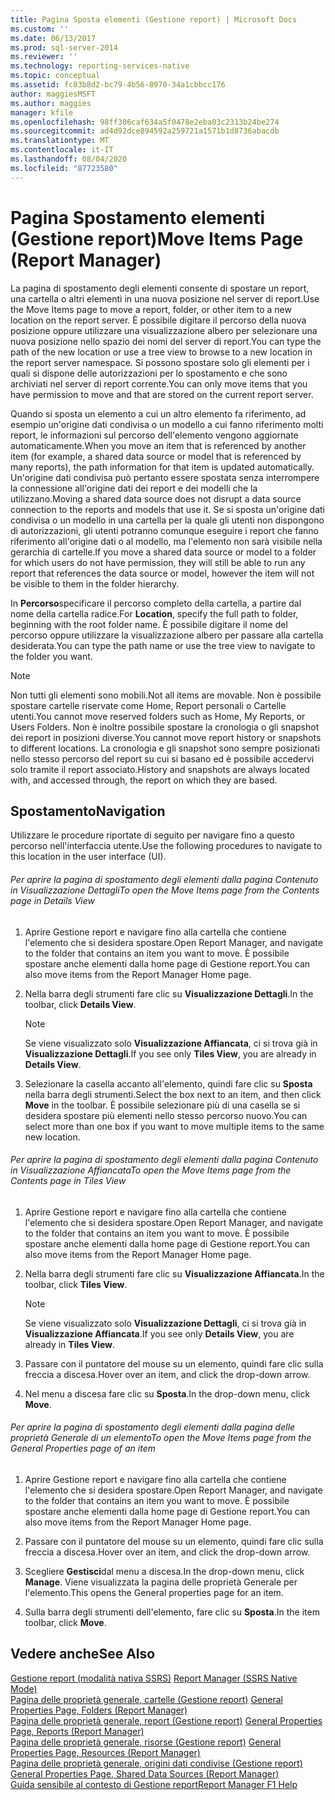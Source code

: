 ```yaml
---
title: Pagina Sposta elementi (Gestione report) | Microsoft Docs
ms.custom: ''
ms.date: 06/13/2017
ms.prod: sql-server-2014
ms.reviewer: ''
ms.technology: reporting-services-native
ms.topic: conceptual
ms.assetid: fc83b8d2-bc79-4b56-8970-34a1cbbcc176
author: maggiesMSFT
ms.author: maggies
manager: kfile
ms.openlocfilehash: 98ff306caf634a5f0478e2eba03c2313b24be274
ms.sourcegitcommit: ad4d92dce894592a259721a1571b1d8736abacdb
ms.translationtype: MT
ms.contentlocale: it-IT
ms.lasthandoff: 08/04/2020
ms.locfileid: "87723580"
---
```

# <a name="move-items-page-report-manager"></a><span data-ttu-id="13d29-102">Pagina Spostamento elementi (Gestione report)</span><span class="sxs-lookup"><span data-stu-id="13d29-102">Move Items Page (Report Manager)</span></span>
  <span data-ttu-id="13d29-103">La pagina di spostamento degli elementi consente di spostare un report, una cartella o altri elementi in una nuova posizione nel server di report.</span><span class="sxs-lookup"><span data-stu-id="13d29-103">Use the Move Items page to move a report, folder, or other item to a new location on the report server.</span></span> <span data-ttu-id="13d29-104">È possibile digitare il percorso della nuova posizione oppure utilizzare una visualizzazione albero per selezionare una nuova posizione nello spazio dei nomi del server di report.</span><span class="sxs-lookup"><span data-stu-id="13d29-104">You can type the path of the new location or use a tree view to browse to a new location in the report server namespace.</span></span> <span data-ttu-id="13d29-105">Si possono spostare solo gli elementi per i quali si dispone delle autorizzazioni per lo spostamento e che sono archiviati nel server di report corrente.</span><span class="sxs-lookup"><span data-stu-id="13d29-105">You can only move items that you have permission to move and that are stored on the current report server.</span></span>  
  
 <span data-ttu-id="13d29-106">Quando si sposta un elemento a cui un altro elemento fa riferimento, ad esempio un'origine dati condivisa o un modello a cui fanno riferimento molti report, le informazioni sul percorso dell'elemento vengono aggiornate automaticamente.</span><span class="sxs-lookup"><span data-stu-id="13d29-106">When you move an item that is referenced by another item (for example, a shared data source or model that is referenced by many reports), the path information for that item is updated automatically.</span></span> <span data-ttu-id="13d29-107">Un'origine dati condivisa può pertanto essere spostata senza interrompere la connessione all'origine dati dei report e dei modelli che la utilizzano.</span><span class="sxs-lookup"><span data-stu-id="13d29-107">Moving a shared data source does not disrupt a data source connection to the reports and models that use it.</span></span> <span data-ttu-id="13d29-108">Se si sposta un'origine dati condivisa o un modello in una cartella per la quale gli utenti non dispongono di autorizzazioni, gli utenti potranno comunque eseguire i report che fanno riferimento all'origine dati o al modello, ma l'elemento non sarà visibile nella gerarchia di cartelle.</span><span class="sxs-lookup"><span data-stu-id="13d29-108">If you move a shared data source or model to a folder for which users do not have permission, they will still be able to run any report that references the data source or model, however the item will not be visible to them in the folder hierarchy.</span></span>  
  
 <span data-ttu-id="13d29-109">In **Percorso**specificare il percorso completo della cartella, a partire dal nome della cartella radice.</span><span class="sxs-lookup"><span data-stu-id="13d29-109">For **Location**, specify the full path to folder, beginning with the root folder name.</span></span> <span data-ttu-id="13d29-110">È possibile digitare il nome del percorso oppure utilizzare la visualizzazione albero per passare alla cartella desiderata.</span><span class="sxs-lookup"><span data-stu-id="13d29-110">You can type the path name or use the tree view to navigate to the folder you want.</span></span>  
  
> [!NOTE]  
>  <span data-ttu-id="13d29-111">Non tutti gli elementi sono mobili.</span><span class="sxs-lookup"><span data-stu-id="13d29-111">Not all items are movable.</span></span> <span data-ttu-id="13d29-112">Non è possibile spostare cartelle riservate come Home, Report personali o Cartelle utenti.</span><span class="sxs-lookup"><span data-stu-id="13d29-112">You cannot move reserved folders such as Home, My Reports, or Users Folders.</span></span> <span data-ttu-id="13d29-113">Non è inoltre possibile spostare la cronologia o gli snapshot dei report in posizioni diverse.</span><span class="sxs-lookup"><span data-stu-id="13d29-113">You cannot move report history or snapshots to different locations.</span></span> <span data-ttu-id="13d29-114">La cronologia e gli snapshot sono sempre posizionati nello stesso percorso del report su cui si basano ed è possibile accedervi solo tramite il report associato.</span><span class="sxs-lookup"><span data-stu-id="13d29-114">History and snapshots are always located with, and accessed through, the report on which they are based.</span></span>  
  
## <a name="navigation"></a><span data-ttu-id="13d29-115">Spostamento</span><span class="sxs-lookup"><span data-stu-id="13d29-115">Navigation</span></span>  
 <span data-ttu-id="13d29-116">Utilizzare le procedure riportate di seguito per navigare fino a questo percorso nell'interfaccia utente.</span><span class="sxs-lookup"><span data-stu-id="13d29-116">Use the following procedures to navigate to this location in the user interface (UI).</span></span>  
  
###### <a name="to-open-the-move-items-page-from-the-contents-page-in-details-view"></a><span data-ttu-id="13d29-117">Per aprire la pagina di spostamento degli elementi dalla pagina Contenuto in Visualizzazione Dettagli</span><span class="sxs-lookup"><span data-stu-id="13d29-117">To open the Move Items page from the Contents page in Details View</span></span>  
  
1.  <span data-ttu-id="13d29-118">Aprire Gestione report e navigare fino alla cartella che contiene l'elemento che si desidera spostare.</span><span class="sxs-lookup"><span data-stu-id="13d29-118">Open Report Manager, and navigate to the folder that contains an item you want to move.</span></span> <span data-ttu-id="13d29-119">È possibile spostare anche elementi dalla home page di Gestione report.</span><span class="sxs-lookup"><span data-stu-id="13d29-119">You can also move items from the Report Manager Home page.</span></span>  
  
2.  <span data-ttu-id="13d29-120">Nella barra degli strumenti fare clic su **Visualizzazione Dettagli**.</span><span class="sxs-lookup"><span data-stu-id="13d29-120">In the toolbar, click **Details View**.</span></span>  
  
    > [!NOTE]  
    >  <span data-ttu-id="13d29-121"> Se viene visualizzato solo **Visualizzazione Affiancata**, ci si trova già in **Visualizzazione Dettagli**.</span><span class="sxs-lookup"><span data-stu-id="13d29-121">If you see only **Tiles View**, you are already in **Details View**.</span></span>  
  
3.  <span data-ttu-id="13d29-122">Selezionare la casella accanto all'elemento, quindi fare clic su **Sposta** nella barra degli strumenti.</span><span class="sxs-lookup"><span data-stu-id="13d29-122">Select the box next to an item, and then click **Move** in the toolbar.</span></span> <span data-ttu-id="13d29-123">È possibile selezionare più di una casella se si desidera spostare più elementi nello stesso percorso nuovo.</span><span class="sxs-lookup"><span data-stu-id="13d29-123">You can select more than one box if you want to move multiple items to the same new location.</span></span>  
  
###### <a name="to-open-the-move-items-page-from-the-contents-page-in-tiles-view"></a><span data-ttu-id="13d29-124">Per aprire la pagina di spostamento degli elementi dalla pagina Contenuto in Visualizzazione Affiancata</span><span class="sxs-lookup"><span data-stu-id="13d29-124">To open the Move Items page from the Contents page in Tiles View</span></span>  
  
1.  <span data-ttu-id="13d29-125">Aprire Gestione report e navigare fino alla cartella che contiene l'elemento che si desidera spostare.</span><span class="sxs-lookup"><span data-stu-id="13d29-125">Open Report Manager, and navigate to the folder that contains an item you want to move.</span></span> <span data-ttu-id="13d29-126">È possibile spostare anche elementi dalla home page di Gestione report.</span><span class="sxs-lookup"><span data-stu-id="13d29-126">You can also move items from the Report Manager Home page.</span></span>  
  
2.  <span data-ttu-id="13d29-127">Nella barra degli strumenti fare clic su **Visualizzazione Affiancata**.</span><span class="sxs-lookup"><span data-stu-id="13d29-127">In the toolbar, click **Tiles View**.</span></span>  
  
    > [!NOTE]  
    >  <span data-ttu-id="13d29-128"> Se viene visualizzato solo **Visualizzazione Dettagli**, ci si trova già in **Visualizzazione Affiancata**.</span><span class="sxs-lookup"><span data-stu-id="13d29-128">If you see only **Details View**, you are already in **Tiles View**.</span></span>  
  
3.  <span data-ttu-id="13d29-129">Passare con il puntatore del mouse su un elemento, quindi fare clic sulla freccia a discesa.</span><span class="sxs-lookup"><span data-stu-id="13d29-129">Hover over an item, and click the drop-down arrow.</span></span>  
  
4.  <span data-ttu-id="13d29-130">Nel menu a discesa fare clic su **Sposta**.</span><span class="sxs-lookup"><span data-stu-id="13d29-130">In the drop-down menu, click **Move**.</span></span>  
  
###### <a name="to-open-the-move-items-page-from-the-general-properties-page-of-an-item"></a><span data-ttu-id="13d29-131">Per aprire la pagina di spostamento degli elementi dalla pagina delle proprietà Generale di un elemento</span><span class="sxs-lookup"><span data-stu-id="13d29-131">To open the Move Items page from the General Properties page of an item</span></span>  
  
1.  <span data-ttu-id="13d29-132">Aprire Gestione report e navigare fino alla cartella che contiene l'elemento che si desidera spostare.</span><span class="sxs-lookup"><span data-stu-id="13d29-132">Open Report Manager, and navigate to the folder that contains an item you want to move.</span></span> <span data-ttu-id="13d29-133">È possibile spostare anche elementi dalla home page di Gestione report.</span><span class="sxs-lookup"><span data-stu-id="13d29-133">You can also move items from the Report Manager Home page.</span></span>  
  
2.  <span data-ttu-id="13d29-134">Passare con il puntatore del mouse su un elemento, quindi fare clic sulla freccia a discesa.</span><span class="sxs-lookup"><span data-stu-id="13d29-134">Hover over an item, and click the drop-down arrow.</span></span>  
  
3.  <span data-ttu-id="13d29-135">Scegliere **Gestisci**dal menu a discesa.</span><span class="sxs-lookup"><span data-stu-id="13d29-135">In the drop-down menu, click **Manage**.</span></span> <span data-ttu-id="13d29-136">Viene visualizzata la pagina delle proprietà Generale per l'elemento.</span><span class="sxs-lookup"><span data-stu-id="13d29-136">This opens the General properties page for an item.</span></span>  
  
4.  <span data-ttu-id="13d29-137">Sulla barra degli strumenti dell'elemento, fare clic su **Sposta**.</span><span class="sxs-lookup"><span data-stu-id="13d29-137">In the item toolbar, click **Move**.</span></span>  
  
## <a name="see-also"></a><span data-ttu-id="13d29-138">Vedere anche</span><span class="sxs-lookup"><span data-stu-id="13d29-138">See Also</span></span>  
 <span data-ttu-id="13d29-139">[Gestione report &#40;modalità nativa SSRS&#41;](../../2014/reporting-services/report-manager-ssrs-native-mode.md) </span><span class="sxs-lookup"><span data-stu-id="13d29-139">[Report Manager  &#40;SSRS Native Mode&#41;](../../2014/reporting-services/report-manager-ssrs-native-mode.md) </span></span>  
 <span data-ttu-id="13d29-140">[Pagina delle proprietà generale, cartelle &#40;Gestione report&#41;](../../2014/reporting-services/general-properties-page-folders-report-manager.md) </span><span class="sxs-lookup"><span data-stu-id="13d29-140">[General Properties Page, Folders &#40;Report Manager&#41;](../../2014/reporting-services/general-properties-page-folders-report-manager.md) </span></span>  
 <span data-ttu-id="13d29-141">[Pagina delle proprietà generale, report &#40;Gestione report&#41;](../../2014/reporting-services/general-properties-page-reports-report-manager.md) </span><span class="sxs-lookup"><span data-stu-id="13d29-141">[General Properties Page, Reports &#40;Report Manager&#41;](../../2014/reporting-services/general-properties-page-reports-report-manager.md) </span></span>  
 <span data-ttu-id="13d29-142">[Pagina delle proprietà generale, risorse &#40;Gestione report&#41;](../../2014/reporting-services/general-properties-page-resources-report-manager.md) </span><span class="sxs-lookup"><span data-stu-id="13d29-142">[General Properties Page, Resources &#40;Report Manager&#41;](../../2014/reporting-services/general-properties-page-resources-report-manager.md) </span></span>  
 <span data-ttu-id="13d29-143">[Pagina delle proprietà generale, origini dati condivise &#40;Gestione report&#41;](../../2014/reporting-services/general-properties-page-shared-data-sources-report-manager.md) </span><span class="sxs-lookup"><span data-stu-id="13d29-143">[General Properties Page, Shared Data Sources &#40;Report Manager&#41;](../../2014/reporting-services/general-properties-page-shared-data-sources-report-manager.md) </span></span>  
 [<span data-ttu-id="13d29-144">Guida sensibile al contesto di Gestione report</span><span class="sxs-lookup"><span data-stu-id="13d29-144">Report Manager F1 Help</span></span>](../../2014/reporting-services/report-manager-f1-help.md)  
  
  
